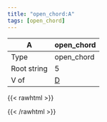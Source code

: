 ```yaml
---
title: "open_chord:A"
tags: [open_chord]
---
```


|A|open_chord|
|---|---|
|Type|open_chord|
|Root string|5|
|V of|[D](../open_chord-d)|
{{< rawhtml >}}
<div class="container"></div>
<script>
const selector = '#container';
const chord = new ChordBox(selector);
chord.draw((new String("X02220")));
</script>
{{< /rawhtml >}}
